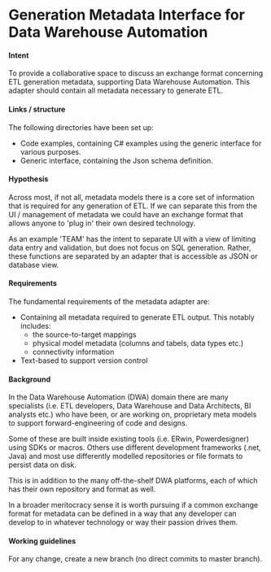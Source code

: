 # Generation Metadata Interface for Data Warehouse Automation

#### Intent

To provide a collaborative space to discuss an exchange format concerning ETL generation metadata, supporting Data Warehouse Automation. This adapter should contain all metadata necessary to generate ETL.

#### Links / structure

The following directories have been set up:

* Code examples, containing C# examples using the generic interface for various purposes.
* Generic interface, containing the Json schema definition.

#### Hypothesis

Across most, if not all, metadata models there is a core set of information that is required for any generation of ETL. If we can separate this from the UI / management of metadata we could have an exchange format that allows anyone to 'plug in' their own desired technology.

As an example 'TEAM' has the intent to separate UI with a view of limiting data entry and validation, but does not focus on SQL generation. Rather, these functions are separated by an adapter that is accessible as JSON or database view.

#### Requirements

The fundamental requirements of the metadata adapter are:

- Containing all metadata required to generate ETL output. This notably includes:
  - the source-to-target mappings
  - physical model metadata (columns and tabels, data types etc.)
  - connectivity information
- Text-based to support version control

#### Background

In the Data Warehouse Automation (DWA) domain there are many specialists (i.e. ETL developers, Data Warehouse and Data Architects, BI analysts etc.) who have been, or are working on, proprietary meta models to support forward-engineering of code and designs. 

Some of these are built inside existing tools (i.e. ERwin, Powerdesigner) using SDKs or macros. Others use different development frameworks (.net, Java) and most use differently modelled repositories or file formats to persist data on disk.

This is in addition to the many off-the-shelf DWA platforms, each of which has their own repository and format as well.

In a broader meritocracy sense it is worth pursuing if a common exchange format for metadata can be defined in a way that any developer can develop to in whatever technology or way their passion drives them.

#### Working guidelines

For any change, create a new branch (no direct commits to master branch).

